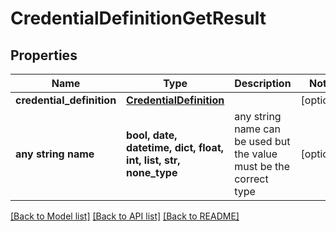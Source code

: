 # CredentialDefinitionGetResult


## Properties
Name | Type | Description | Notes
------------ | ------------- | ------------- | -------------
**credential_definition** | [**CredentialDefinition**](CredentialDefinition.md) |  | [optional] 
**any string name** | **bool, date, datetime, dict, float, int, list, str, none_type** | any string name can be used but the value must be the correct type | [optional]

[[Back to Model list]](../README.md#documentation-for-models) [[Back to API list]](../README.md#documentation-for-api-endpoints) [[Back to README]](../README.md)



